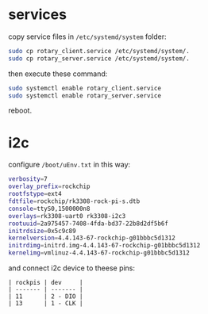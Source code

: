 # services

copy service files in `/etc/systemd/system` folder:

```bash
sudo cp rotary_client.service /etc/systemd/system/.
sudo cp rotary_server.service /etc/systemd/system/.
```

then execute these command:

```bash
sudo systemctl enable rotary_client.service
sudo systemctl enable rotary_server.service
```

reboot.


# i2c

configure `/boot/uEnv.txt` in this way:

```bash
verbosity=7
overlay_prefix=rockchip
rootfstype=ext4
fdtfile=rockchip/rk3308-rock-pi-s.dtb
console=ttyS0,1500000n8
overlays=rk3308-uart0 rk3308-i2c3
rootuuid=2a975457-7408-4fda-bd37-22b8d2df5b6f
initrdsize=0x5c9c89
kernelversion=4.4.143-67-rockchip-g01bbbc5d1312
initrdimg=initrd.img-4.4.143-67-rockchip-g01bbbc5d1312
kernelimg=vmlinuz-4.4.143-67-rockchip-g01bbbc5d1312
```

and connect i2c device to theese pins:

```
| rockpis | dev     |
| ------- | ------- |
| 11      | 2 - DIO |
| 13      | 1 - CLK |
```